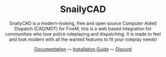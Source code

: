 
<h1 align="center">
SnailyCAD
</h1>
<p align="center">
SnailyCAD is a modern-looking, free and open source Computer Aided Dispatch (CAD/MDT) for FiveM, this is a web based integration for communities who love police roleplaying and dispatching. It is made to feel and look modern with all the wanted features to fit your roleplay needs!
<p>
<div align="center">
  <a href="https://cad-docs.caspertheghost.me/docs/intro">Documentation</a> —
  <a href="https://cad-docs.caspertheghost.me/docs/intro">Installation Guide</a> —
  <a href="https://discord.com/invite/eGnrPqEH7U">Discord</a>
</div>
